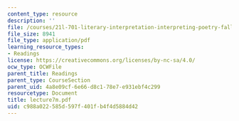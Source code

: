 ```yaml
---
content_type: resource
description: ''
file: /courses/21l-701-literary-interpretation-interpreting-poetry-fall-2003/c988a022585d597f401fb4f4d5884d42_lecture7m.pdf
file_size: 8941
file_type: application/pdf
learning_resource_types:
- Readings
license: https://creativecommons.org/licenses/by-nc-sa/4.0/
ocw_type: OCWFile
parent_title: Readings
parent_type: CourseSection
parent_uid: 4a8e09cf-6e66-d8c1-78e7-e931ebf4c299
resourcetype: Document
title: lecture7m.pdf
uid: c988a022-585d-597f-401f-b4f4d5884d42
---
```

